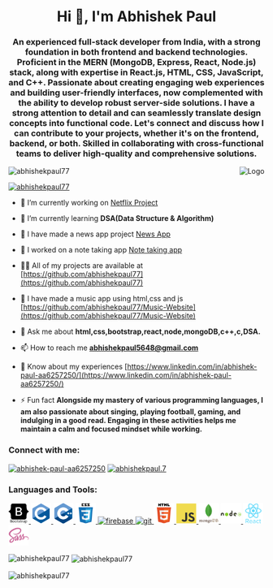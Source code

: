 <h1 align="center">Hi 👋, I'm Abhishek Paul</h1>
<h3 align="center">An experienced full-stack developer from India, with a strong foundation in both frontend and backend technologies. Proficient in the MERN (MongoDB, Express, React, Node.js) stack, along with expertise in React.js, HTML, CSS, JavaScript, and C++. Passionate about creating engaging web experiences and building user-friendly interfaces, now complemented with the ability to develop robust server-side solutions. I have a strong attention to detail and can seamlessly translate design concepts into functional code. Let's connect and discuss how I can contribute to your projects, whether it's on the frontend, backend, or both. Skilled in collaborating with cross-functional teams to deliver high-quality and comprehensive solutions.</h3>
<img align="right" alt="Logo" src="coding.gif">

<p align="left"> <img src="https://komarev.com/ghpvc/?username=abhishekpaul77&label=Profile%20views&color=0e75b6&style=flat" alt="abhishekpaul77" /> </p>

<p align="left"> <a href="https://github.com/ryo-ma/github-profile-trophy"><img src="https://github-profile-trophy.vercel.app/?username=abhishekpaul77" alt="abhishekpaul77" /></a> </p>

- 🔭 I’m currently working on [Netflix Project](https://github.com/abhishekpaul77/Netflix-Clone)

- 🌱 I’m currently learning **DSA(Data Structure & Algorithm)**

- 👯 I have made a news app project [News App](https://github.com/abhishekpaul77/News-app)

- 🤝 I worked on a note taking app [Note taking app](https://github.com/abhishekpaul77/note-taking-app-frontend)

- 👨‍💻 All of my projects are available at [https://github.com/abhishekpaul77](https://github.com/abhishekpaul77)

- 📝 I have made a music app using html,css and js [https://github.com/abhishekpaul77/Music-Website](https://github.com/abhishekpaul77/Music-Website)

- 💬 Ask me about **html,css,bootstrap,react,node,mongoDB,c++,c,DSA.**

- 📫 How to reach me **abhishekpaul5648@gmail.com**

- 📄 Know about my experiences [https://www.linkedin.com/in/abhishek-paul-aa6257250/](https://www.linkedin.com/in/abhishek-paul-aa6257250/)

- ⚡ Fun fact **Alongside my mastery of various programming languages, I am also passionate about singing, playing football, gaming, and indulging in a good read. Engaging in these activities helps me maintain a calm and focused mindset while working.**

<h3 align="left">Connect with me:</h3>
<p align="left">
<a href="https://linkedin.com/in/abhishek-paul-aa6257250" target="blank"><img align="center" src="https://raw.githubusercontent.com/rahuldkjain/github-profile-readme-generator/master/src/images/icons/Social/linked-in-alt.svg" alt="abhishek-paul-aa6257250" height="30" width="40" /></a>
<a href="https://instagram.com/abhishekpaul.7" target="blank"><img align="center" src="https://raw.githubusercontent.com/rahuldkjain/github-profile-readme-generator/master/src/images/icons/Social/instagram.svg" alt="abhishekpaul.7" height="30" width="40" /></a>
</p>

<h3 align="left">Languages and Tools:</h3>
<p align="left"> <a href="https://getbootstrap.com" target="_blank" rel="noreferrer"> <img src="https://raw.githubusercontent.com/devicons/devicon/master/icons/bootstrap/bootstrap-plain-wordmark.svg" alt="bootstrap" width="40" height="40"/> </a> <a href="https://www.cprogramming.com/" target="_blank" rel="noreferrer"> <img src="https://raw.githubusercontent.com/devicons/devicon/master/icons/c/c-original.svg" alt="c" width="40" height="40"/> </a> <a href="https://www.w3schools.com/cpp/" target="_blank" rel="noreferrer"> <img src="https://raw.githubusercontent.com/devicons/devicon/master/icons/cplusplus/cplusplus-original.svg" alt="cplusplus" width="40" height="40"/> </a> <a href="https://www.w3schools.com/css/" target="_blank" rel="noreferrer"> <img src="https://raw.githubusercontent.com/devicons/devicon/master/icons/css3/css3-original-wordmark.svg" alt="css3" width="40" height="40"/> </a> <a href="https://firebase.google.com/" target="_blank" rel="noreferrer"> <img src="https://www.vectorlogo.zone/logos/firebase/firebase-icon.svg" alt="firebase" width="40" height="40"/> </a> <a href="https://git-scm.com/" target="_blank" rel="noreferrer"> <img src="https://www.vectorlogo.zone/logos/git-scm/git-scm-icon.svg" alt="git" width="40" height="40"/> </a> <a href="https://www.w3.org/html/" target="_blank" rel="noreferrer"> <img src="https://raw.githubusercontent.com/devicons/devicon/master/icons/html5/html5-original-wordmark.svg" alt="html5" width="40" height="40"/> </a> <a href="https://developer.mozilla.org/en-US/docs/Web/JavaScript" target="_blank" rel="noreferrer"> <img src="https://raw.githubusercontent.com/devicons/devicon/master/icons/javascript/javascript-original.svg" alt="javascript" width="40" height="40"/> </a> <a href="https://www.mongodb.com/" target="_blank" rel="noreferrer"> <img src="https://raw.githubusercontent.com/devicons/devicon/master/icons/mongodb/mongodb-original-wordmark.svg" alt="mongodb" width="40" height="40"/> </a> <a href="https://nodejs.org" target="_blank" rel="noreferrer"> <img src="https://raw.githubusercontent.com/devicons/devicon/master/icons/nodejs/nodejs-original-wordmark.svg" alt="nodejs" width="40" height="40"/> </a> <a href="https://reactjs.org/" target="_blank" rel="noreferrer"> <img src="https://raw.githubusercontent.com/devicons/devicon/master/icons/react/react-original-wordmark.svg" alt="react" width="40" height="40"/> </a> <a href="https://sass-lang.com" target="_blank" rel="noreferrer"> <img src="https://raw.githubusercontent.com/devicons/devicon/master/icons/sass/sass-original.svg" alt="sass" width="40" height="40"/> </a> </p>

<p><img align="left" src="https://github-readme-stats.vercel.app/api/top-langs?username=abhishekpaul77&show_icons=true&locale=en&layout=compact" alt="abhishekpaul77" /></p>

<p>&nbsp;<img align="center" src="https://github-readme-stats.vercel.app/api?username=abhishekpaul77&show_icons=true&locale=en" alt="abhishekpaul77" /></p>

<p><img align="center" src="https://github-readme-streak-stats.herokuapp.com/?user=abhishekpaul77&" alt="abhishekpaul77" /></p>
